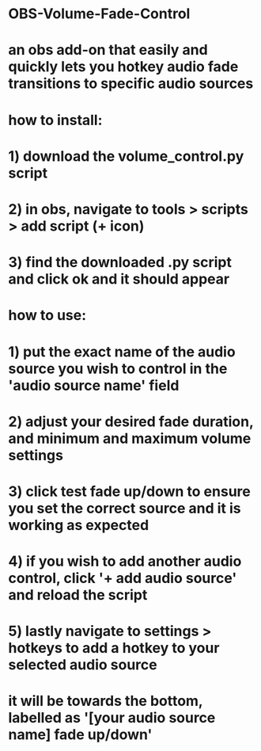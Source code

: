 # OBS-Volume-Fade-Control
# an obs add-on that easily and quickly lets you hotkey audio fade transitions to specific audio sources

# how to install:
# 1) download the volume_control.py script
# 2) in obs, navigate to tools > scripts > add script (+ icon)
# 3) find the downloaded .py script and click ok and it should appear

# how to use:
# 1) put the exact name of the audio source you wish to control in the 'audio source name' field
# 2) adjust your desired fade duration, and minimum and maximum volume settings
# 3) click test fade up/down to ensure you set the correct source and it is working as expected
# 4) if you wish to add another audio control, click '+ add audio source' and reload the script
# 5) lastly navigate to settings > hotkeys to add a hotkey to your selected audio source
#    it will be towards the bottom, labelled as '[your audio source name] fade up/down'
